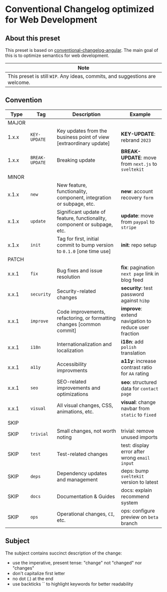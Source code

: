 # Conventional Changelog optimized for Web Development

<!-- Angular's [commit message guidelines](https://github.com/angular/angular/blob/master/CONTRIBUTING.md#commit). -->

## About this preset

This preset is based on [conventional-changelog-angular](https://github.com/conventional-changelog/conventional-changelog/tree/master/packages/conventional-changelog-angular). The main goal of this is to optimize semantics for web development.

| Note |
| --- |
| This preset is still `WIP`. Any ideas, commits, and suggestions are welcome.  |

## Convention

| Type | Tag | Description | Example |
| --- | --- | --- | --- | 
| MAJOR |
| 1.x.x | `KEY-UPDATE` | Key updates from the business point of view [extraordinary update] | **KEY-UPDATE**: rebrand `2023` | 
| 1.x.x | `BREAK-UPDATE` | Breaking update    | **BREAK-UPDATE**: move from `next.js` to `sveltekit` | 
| MINOR |
| x.1.x | `new` | New feature, functionality, component, integration or subpage, etc. | **new**: account recovery `form`  |
| x.1.x | `update` | Significant update of feature, functionality, component or subpage, etc. | **update**: move from `paypal` to `stripe` |
| x.1.x | `init` | Tag for first, initial commit to bump version to `0.1.0` [one time use] | **init**: repo setup | 
| PATCH |
| x.x.1 | `fix` | Bug fixes and issue resolution | **fix**: pagination `next page` link in blog feed | 
| x.x.1 | `security` | Security-related changes | **security**: test password against `hibp` | 
| x.x.1 | `improve` | Code improvements, refactoring, or formatting changes [common commit] | **improve**: extend navigation to reduce user fraction | 
| x.x.1 | `i18n` | Internationalization and localization | **i18n**: add `polish` translation | 
| x.x.1 | `a11y` | Accessibility improvments | **a11y**: increase contrast ratio for `AA` rating |  
| x.x.1 | `seo` | SEO-related improvements and optimizations | **seo**: structured data for `contact page` |
| x.x.1 | `visual` | All visual changes, CSS, animations, etc. | **visual**: change navbar from `static` to `fixed` | 
| SKIP |
| SKIP | `trivial` | Small changes, not worth noting  | trivial: remove unused imports | 
| SKIP | `test` | Test-related changes | test: display error after wrong `email input` |
| SKIP | `deps` | Dependency updates and management | deps: bump `sveltekit` version to latest |
| SKIP | `docs` | Documentation & Guides | docs: explain recommend system | 
| SKIP | `ops` | Operational changes, `CI`, etc. | ops: configure preview on `beta` branch | 

<!-- KEY UPDATE: BREAKING CHANGES but from the business point of view. -->
<!-- ``` -->

<!-- The following commit and commit `667ecc1` do not appear in the changelog if they are under the same release. If not, the revert commit appears under the "Reverts" header. -->

<!-- ``` -->
<!-- revert: feat(pencil): add 'graphiteWidth' option

This reverts commit 667ecc1654a317a13331b17617d973392f415f02. -->
<!-- ``` -->

<!-- ## Commit Message Format -->

<!-- A commit message consists of a **header**, **body** and **footer**.  The header has a **type**, **scope** and **subject**: -->

<!-- ```
<type>(<scope>): <subject>
<BLANK LINE>
<body>
<BLANK LINE>
<footer>
``` -->

<!-- The **header** is mandatory and the **scope** of the header is optional. -->

<!-- ## Revert -->

<!-- If the commit reverts a previous commit, it should begin with `revert:`, followed by the header of the reverted commit. In the body it should say: `This reverts commit <hash>.`, where the hash is the SHA of the commit being reverted. -->

<!-- ## Type -->

<!-- If the prefix is `feat`, `fix` or `perf`, it will appear in the changelog. However if there is any [BREAKING CHANGE](#footer), the commit will always appear in the changelog.

Other prefixes are up to your discretion. Suggested prefixes are `build`, `ci`, `docs` ,`style`, `refactor`, and `test` for non-changelog related tasks.

Details regarding these types can be found in the official [Angular Contributing Guidelines](https://github.com/angular/angular/blob/master/CONTRIBUTING.md#type). -->

<!-- ## Scope -->

<!-- The scope could be anything specifying place of the commit change. For example `$location`,
`$browser`, `$compile`, `$rootScope`, `ngHref`, `ngClick`, `ngView`, etc... -->

## Subject

The subject contains succinct description of the change:

* use the imperative, present tense: "change" not "changed" nor "changes"
* don't capitalize first letter
* no dot (.) at the end
* use backticks `` to highlight keywords for better readability
<!-- * incorporate tags into full sentences. For example, write "fix button padding" instead of "fix: increase padding of button." -->

<!-- ## Body -->

<!-- Just as in the **subject**, use the imperative, present tense: "change" not "changed" nor "changes".
The body should include the motivation for the change and contrast this with previous behavior. -->

<!-- ## Footer -->

<!-- The footer should contain any information about **Breaking Changes** and is also the place to
reference GitHub issues that this commit **Closes**. -->

<!-- **Breaking Changes** should start with the word `BREAKING CHANGE:` with a space or two newlines. The rest of the commit message is then used for this. -->

<!-- A detailed explanation can be found in this [document](#commit-message-format). -->

